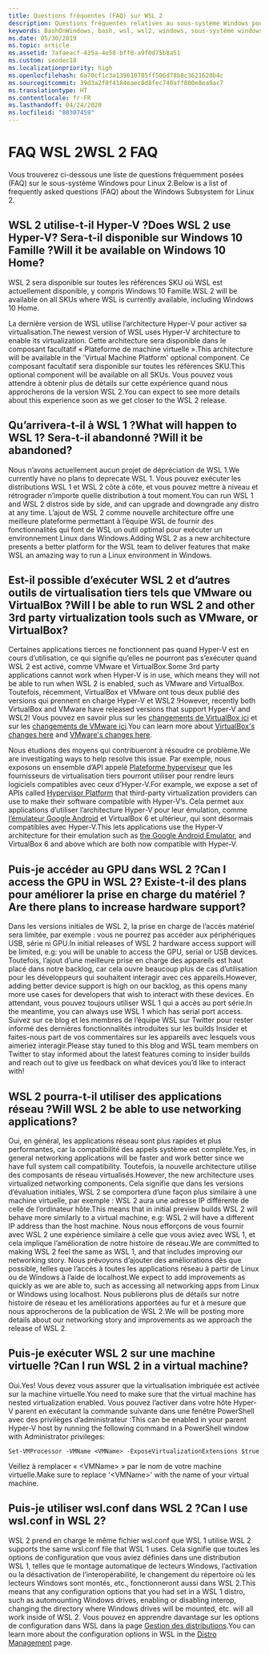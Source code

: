 ```yaml
---
title: Questions fréquentes (FAQ) sur WSL 2
description: Questions fréquentes relatives au sous-système Windows pour Linux 2
keywords: BashOnWindows, bash, wsl, wsl2, windows, sous-système windows pour linux, sous-système windows, ubuntu, debian, suse, windows 10, installation
ms.date: 05/30/2019
ms.topic: article
ms.assetid: 7afaeacf-435a-4e58-bff0-a9f0d75b8a51
ms.custom: seodec18
ms.localizationpriority: high
ms.openlocfilehash: 6a70cf1c3a139610785ff506d78b8c3621620b4c
ms.sourcegitcommit: 39d3a2f0f4184eaec8d8fec740aff800e8ea9ac7
ms.translationtype: HT
ms.contentlocale: fr-FR
ms.lasthandoff: 04/24/2020
ms.locfileid: "80307459"
---
```

# <a name="wsl-2-faq"></a><span data-ttu-id="c30e0-104">FAQ WSL 2</span><span class="sxs-lookup"><span data-stu-id="c30e0-104">WSL 2 FAQ</span></span>

<span data-ttu-id="c30e0-105">Vous trouverez ci-dessous une liste de questions fréquemment posées (FAQ) sur le sous-système Windows pour Linux 2.</span><span class="sxs-lookup"><span data-stu-id="c30e0-105">Below is a list of frequently asked questions (FAQ) about the Windows Subsystem for Linux 2.</span></span>

## <a name="does-wsl-2-use-hyper-v-will-it-be-available-on-windows-10-home"></a><span data-ttu-id="c30e0-106">WSL 2 utilise-t-il Hyper-V ?</span><span class="sxs-lookup"><span data-stu-id="c30e0-106">Does WSL 2 use Hyper-V?</span></span> <span data-ttu-id="c30e0-107">Sera-t-il disponible sur Windows 10 Famille ?</span><span class="sxs-lookup"><span data-stu-id="c30e0-107">Will it be available on Windows 10 Home?</span></span>

<span data-ttu-id="c30e0-108">WSL 2 sera disponible sur toutes les références SKU où WSL est actuellement disponible, y compris Windows 10 Famille.</span><span class="sxs-lookup"><span data-stu-id="c30e0-108">WSL 2 will be available on all SKUs where WSL is currently available, including Windows 10 Home.</span></span>

<span data-ttu-id="c30e0-109">La dernière version de WSL utilise l’architecture Hyper-V pour activer sa virtualisation.</span><span class="sxs-lookup"><span data-stu-id="c30e0-109">The newest version of WSL uses Hyper-V architecture to enable its virtualization.</span></span> <span data-ttu-id="c30e0-110">Cette architecture sera disponible dans le composant facultatif « Plateforme de machine virtuelle ».</span><span class="sxs-lookup"><span data-stu-id="c30e0-110">This architecture will be available in the 'Virtual Machine Platform' optional component.</span></span> <span data-ttu-id="c30e0-111">Ce composant facultatif sera disponible sur toutes les références SKU.</span><span class="sxs-lookup"><span data-stu-id="c30e0-111">This optional component will be available on all SKUs.</span></span> <span data-ttu-id="c30e0-112">Vous pouvez vous attendre à obtenir plus de détails sur cette expérience quand nous approcherons de la version WSL 2.</span><span class="sxs-lookup"><span data-stu-id="c30e0-112">You can expect to see more details about this experience soon as we get closer to the WSL 2 release.</span></span>

## <a name="what-will-happen-to-wsl-1-will-it-be-abandoned"></a><span data-ttu-id="c30e0-113">Qu’arrivera-t-il à WSL 1 ?</span><span class="sxs-lookup"><span data-stu-id="c30e0-113">What will happen to WSL 1?</span></span> <span data-ttu-id="c30e0-114">Sera-t-il abandonné ?</span><span class="sxs-lookup"><span data-stu-id="c30e0-114">Will it be abandoned?</span></span>

<span data-ttu-id="c30e0-115">Nous n’avons actuellement aucun projet de dépréciation de WSL 1.</span><span class="sxs-lookup"><span data-stu-id="c30e0-115">We currently have no plans to deprecate WSL 1.</span></span> <span data-ttu-id="c30e0-116">Vous pouvez exécuter les distributions WSL 1 et WSL 2 côte à côte, et vous pouvez mettre à niveau et rétrograder n’importe quelle distribution à tout moment.</span><span class="sxs-lookup"><span data-stu-id="c30e0-116">You can run WSL 1 and WSL 2 distros side by side, and can upgrade and downgrade any distro at any time.</span></span> <span data-ttu-id="c30e0-117">L’ajout de WSL 2 comme nouvelle architecture offre une meilleure plateforme permettant à l’équipe WSL de fournir des fonctionnalités qui font de WSL un outil optimal pour exécuter un environnement Linux dans Windows.</span><span class="sxs-lookup"><span data-stu-id="c30e0-117">Adding WSL 2 as a new architecture presents a better platform for the WSL team to deliver features that make WSL an amazing way to run a Linux environment in Windows.</span></span>

## <a name="will-i-be-able-to-run-wsl-2-and-other-3rd-party-virtualization-tools-such-as-vmware-or-virtualbox"></a><span data-ttu-id="c30e0-118">Est-il possible d’exécuter WSL 2 et d’autres outils de virtualisation tiers tels que VMware ou VirtualBox ?</span><span class="sxs-lookup"><span data-stu-id="c30e0-118">Will I be able to run WSL 2 and other 3rd party virtualization tools such as VMware, or VirtualBox?</span></span>

<span data-ttu-id="c30e0-119">Certaines applications tierces ne fonctionnent pas quand Hyper-V est en cours d’utilisation, ce qui signifie qu’elles ne pourront pas s’exécuter quand WSL 2 est activé, comme VMware et VirtualBox.</span><span class="sxs-lookup"><span data-stu-id="c30e0-119">Some 3rd party applications cannot work when Hyper-V is in use, which means they will not be able to run when WSL 2 is enabled, such as VMware and VirtualBox.</span></span> <span data-ttu-id="c30e0-120">Toutefois, récemment, VirtualBox et VMware ont tous deux publié des versions qui prennent en charge Hyper-V et WSL2 !</span><span class="sxs-lookup"><span data-stu-id="c30e0-120">However, recently both VirtualBox and VMware have released versions that support Hyper-V and WSL2!</span></span> <span data-ttu-id="c30e0-121">Vous pouvez en savoir plus sur les [changements de VirtualBox ici][1] et sur les [changements de VMware ici][4].</span><span class="sxs-lookup"><span data-stu-id="c30e0-121">You can learn more about [VirtualBox's changes here][1] and [VMware's changes here][4].</span></span>

<span data-ttu-id="c30e0-122">Nous étudions des moyens qui contribueront à résoudre ce problème.</span><span class="sxs-lookup"><span data-stu-id="c30e0-122">We are investigating ways to help resolve this issue.</span></span> <span data-ttu-id="c30e0-123">Par exemple, nous exposons un ensemble d’API appelé [Plateforme hyperviseur][2] que les fournisseurs de virtualisation tiers pourront utiliser pour rendre leurs logiciels compatibles avec ceux d’Hyper-V.</span><span class="sxs-lookup"><span data-stu-id="c30e0-123">For example, we expose a set of APIs called [Hypervisor Platform][2] that third-party virtualization providers can use to make their software compatible with Hyper-V’s.</span></span> <span data-ttu-id="c30e0-124">Cela permet aux applications d’utiliser l’architecture Hyper-V pour leur émulation, comme [l’émulateur Google Android][3] et VirtualBox 6 et ultérieur, qui sont désormais compatibles avec Hyper-V.</span><span class="sxs-lookup"><span data-stu-id="c30e0-124">This lets applications use the Hyper-V architecture for their emulation such as [the Google Android Emulator][3], and VirtualBox 6 and above which are both now compatible with Hyper-V.</span></span>

## <a name="can-i-access-the-gpu-in-wsl-2-are-there-plans-to-increase-hardware-support"></a><span data-ttu-id="c30e0-125">Puis-je accéder au GPU dans WSL 2 ?</span><span class="sxs-lookup"><span data-stu-id="c30e0-125">Can I access the GPU in WSL 2?</span></span> <span data-ttu-id="c30e0-126">Existe-t-il des plans pour améliorer la prise en charge du matériel ?</span><span class="sxs-lookup"><span data-stu-id="c30e0-126">Are there plans to increase hardware support?</span></span>

<span data-ttu-id="c30e0-127">Dans les versions initiales de WSL 2, la prise en charge de l’accès matériel sera limitée, par exemple : vous ne pourrez pas accéder aux périphériques USB, série ni GPU.</span><span class="sxs-lookup"><span data-stu-id="c30e0-127">In initial releases of WSL 2 hardware access support will be limited, e.g: you will be unable to access the GPU, serial or USB devices.</span></span> <span data-ttu-id="c30e0-128">Toutefois, l’ajout d’une meilleure prise en charge des appareils est haut placé dans notre backlog, car cela ouvre beaucoup plus de cas d’utilisation pour les développeurs qui souhaitent interagir avec ces appareils.</span><span class="sxs-lookup"><span data-stu-id="c30e0-128">However, adding better device support is high on our backlog, as this opens many more use cases for developers that wish to interact with these devices.</span></span> <span data-ttu-id="c30e0-129">En attendant, vous pouvez toujours utiliser WSL 1 qui a accès au port série.</span><span class="sxs-lookup"><span data-stu-id="c30e0-129">In the meantime, you can always use WSL 1 which has serial port access.</span></span> <span data-ttu-id="c30e0-130">Suivez sur ce blog et les membres de l’équipe WSL sur Twitter pour rester informé des dernières fonctionnalités introduites sur les builds Insider et faites-nous part de vos commentaires sur les appareils avec lesquels vous aimeriez interagir.</span><span class="sxs-lookup"><span data-stu-id="c30e0-130">Please stay tuned to this blog and WSL team members on Twitter to stay informed about the latest features coming to insider builds and reach out to give us feedback on what devices you’d like to interact with!</span></span>

## <a name="will-wsl-2-be-able-to-use-networking-applications"></a><span data-ttu-id="c30e0-131">WSL 2 pourra-t-il utiliser des applications réseau ?</span><span class="sxs-lookup"><span data-stu-id="c30e0-131">Will WSL 2 be able to use networking applications?</span></span>

<span data-ttu-id="c30e0-132">Oui, en général, les applications réseau sont plus rapides et plus performantes, car la compatibilité des appels système est complète.</span><span class="sxs-lookup"><span data-stu-id="c30e0-132">Yes, in general networking applications will be faster and work better since we have full system call compatibility.</span></span> <span data-ttu-id="c30e0-133">Toutefois, la nouvelle architecture utilise des composants de réseau virtualisés.</span><span class="sxs-lookup"><span data-stu-id="c30e0-133">However, the new architecture uses virtualized networking components.</span></span> <span data-ttu-id="c30e0-134">Cela signifie que dans les versions d’évaluation initiales, WSL 2 se comportera d’une façon plus similaire à une machine virtuelle, par exemple : WSL 2 aura une adresse IP différente de celle de l’ordinateur hôte.</span><span class="sxs-lookup"><span data-stu-id="c30e0-134">This means that in initial preview builds WSL 2 will behave more similarly to a virtual machine, e.g: WSL 2 will have a different IP address than the host machine.</span></span> <span data-ttu-id="c30e0-135">Nous nous efforçons de vous fournir avec WSL 2 une expérience similaire à celle que vous aviez avec WSL 1, et cela implique l’amélioration de notre histoire de réseau.</span><span class="sxs-lookup"><span data-stu-id="c30e0-135">We are committed to making WSL 2 feel the same as WSL 1, and that includes improving our networking story.</span></span> <span data-ttu-id="c30e0-136">Nous prévoyons d’ajouter des améliorations dès que possible, telles que l’accès à toutes les applications réseau à partir de Linux ou de Windows à l’aide de localhost.</span><span class="sxs-lookup"><span data-stu-id="c30e0-136">We expect to add improvements as quickly as we are able to, such as accessing all networking apps from Linux or Windows using localhost.</span></span> <span data-ttu-id="c30e0-137">Nous publierons plus de détails sur notre histoire de réseau et les améliorations apportées au fur et à mesure que nous approcherons de la publication de WSL 2.</span><span class="sxs-lookup"><span data-stu-id="c30e0-137">We will be posting more details about our networking story and improvements as we approach the release of WSL 2.</span></span>

## <a name="can-i-run-wsl-2-in-a-virtual-machine"></a><span data-ttu-id="c30e0-138">Puis-je exécuter WSL 2 sur une machine virtuelle ?</span><span class="sxs-lookup"><span data-stu-id="c30e0-138">Can I run WSL 2 in a virtual machine?</span></span>

<span data-ttu-id="c30e0-139">Oui.</span><span class="sxs-lookup"><span data-stu-id="c30e0-139">Yes!</span></span> <span data-ttu-id="c30e0-140">Vous devez vous assurer que la virtualisation imbriquée est activée sur la machine virtuelle.</span><span class="sxs-lookup"><span data-stu-id="c30e0-140">You need to make sure that the virtual machine has nested virtualization enabled.</span></span> <span data-ttu-id="c30e0-141">Vous pouvez l’activer dans votre hôte Hyper-V parent en exécutant la commande suivante dans une fenêtre PowerShell avec des privilèges d’administrateur :</span><span class="sxs-lookup"><span data-stu-id="c30e0-141">This can be enabled in your parent Hyper-V host by running the following command in a PowerShell window with Administrator privileges:</span></span>

`Set-VMProcessor -VMName <VMName> -ExposeVirtualizationExtensions $true`

<span data-ttu-id="c30e0-142">Veillez à remplacer « &lt;VMName&gt; » par le nom de votre machine virtuelle.</span><span class="sxs-lookup"><span data-stu-id="c30e0-142">Make sure to replace '&lt;VMName&gt;' with the name of your virtual machine.</span></span>

## <a name="can-i-use-wslconf-in-wsl-2"></a><span data-ttu-id="c30e0-143">Puis-je utiliser wsl.conf dans WSL 2 ?</span><span class="sxs-lookup"><span data-stu-id="c30e0-143">Can I use wsl.conf in WSL 2?</span></span>

<span data-ttu-id="c30e0-144">WSL 2 prend en charge le même fichier wsl.conf que WSL 1 utilise.</span><span class="sxs-lookup"><span data-stu-id="c30e0-144">WSL 2 supports the same wsl.conf file that WSL 1 uses.</span></span> <span data-ttu-id="c30e0-145">Cela signifie que toutes les options de configuration que vous aviez définies dans une distribution WSL 1, telles que le montage automatique de lecteurs Windows, l’activation ou la désactivation de l’interopérabilité, le changement du répertoire où les lecteurs Windows sont montés, etc., fonctionneront aussi dans WSL 2.</span><span class="sxs-lookup"><span data-stu-id="c30e0-145">This means that any configuration options that you had set in a WSL 1 distro, such as automounting Windows drives, enabling or disabling interop, changing the directory where Windows drives will be mounted, etc. will all work inside of WSL 2.</span></span> <span data-ttu-id="c30e0-146">Vous pouvez en apprendre davantage sur les options de configuration dans WSL dans la page [Gestion des distributions](./wsl-config.md).</span><span class="sxs-lookup"><span data-stu-id="c30e0-146">You can learn more about the configuration options in WSL in the [Distro Management](./wsl-config.md) page.</span></span> 

 [1]: https://www.virtualbox.org/wiki/Changelog-6.0
 [2]: https://docs.microsoft.com/en-us/virtualization/api/
 [3]: https://devblogs.microsoft.com/visualstudio/hyper-v-android-emulator-support/
 [4]: https://blogs.vmware.com/workstation/2020/01/vmware-workstation-tech-preview-20h1.html